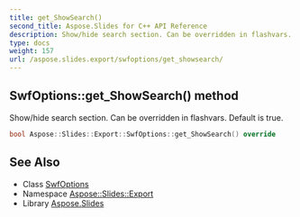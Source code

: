 ```yaml
---
title: get_ShowSearch()
second_title: Aspose.Slides for C++ API Reference
description: Show/hide search section. Can be overridden in flashvars. Default is true.
type: docs
weight: 157
url: /aspose.slides.export/swfoptions/get_showsearch/
---
```

## SwfOptions::get_ShowSearch() method


Show/hide search section. Can be overridden in flashvars. Default is true.

```cpp
bool Aspose::Slides::Export::SwfOptions::get_ShowSearch() override
```

## See Also

* Class [SwfOptions](../)
* Namespace [Aspose::Slides::Export](../../)
* Library [Aspose.Slides](../../../)